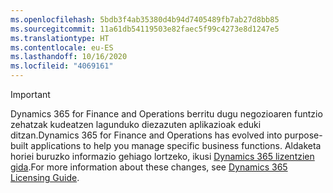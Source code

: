 ```yaml
---
ms.openlocfilehash: 5bdb3f4ab35380d4b94d7405489fb7ab27d8bb85
ms.sourcegitcommit: 11a61db54119503e82faec5f99c4273e8d1247e5
ms.translationtype: HT
ms.contentlocale: eu-ES
ms.lasthandoff: 10/16/2020
ms.locfileid: "4069161"
---
```

> [!IMPORTANT]
> <span data-ttu-id="79db2-101">Dynamics 365 for Finance and Operations berritu dugu negozioaren funtzio zehatzak kudeatzen lagunduko diezazuten aplikazioak eduki ditzan.</span><span class="sxs-lookup"><span data-stu-id="79db2-101">Dynamics 365 for Finance and Operations has evolved into purpose-built applications to help you manage specific business functions.</span></span> <span data-ttu-id="79db2-102">Aldaketa horiei buruzko informazio gehiago lortzeko, ikusi [Dynamics 365 lizentzien gida](https://mbs.microsoft.com/Files/public/365/Dynamics365LicensingGuide.pdf).</span><span class="sxs-lookup"><span data-stu-id="79db2-102">For more information about these changes, see [Dynamics 365 Licensing Guide](https://mbs.microsoft.com/Files/public/365/Dynamics365LicensingGuide.pdf).</span></span>
 
